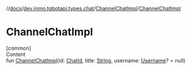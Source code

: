 //[docs](../../../index.md)/[dev.inmo.tgbotapi.types.chat](../index.md)/[ChannelChatImpl](index.md)/[ChannelChatImpl](-channel-chat-impl.md)



# ChannelChatImpl  
[common]  
Content  
fun [ChannelChatImpl](-channel-chat-impl.md)(id: [ChatId](../../dev.inmo.tgbotapi.types/-chat-id/index.md), title: [String](https://kotlinlang.org/api/latest/jvm/stdlib/kotlin/-string/index.html), username: [Username](../../dev.inmo.tgbotapi.types/-username/index.md)? = null)  



